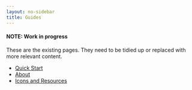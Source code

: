 ```yaml
---
layout: no-sidebar
title: Guides
---
```


#### NOTE: Work in progress

These are the existing pages. They need to be tidied up or replaced with more relevant content.


 - [Quick Start](quick-start.html)
 - [About](about.html)
 - [Icons and Resources](icons-and-resources.html)

